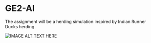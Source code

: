# GE2-AI
 
The assignment will be a herding simulation inspired by Indian Runner Ducks herding.

[![IMAGE ALT TEXT HERE](http://img.youtube.com/vi/tTXocmNsvtM/0.jpg)](http://www.youtube.com/watch?v=tTXocmNsvtM)